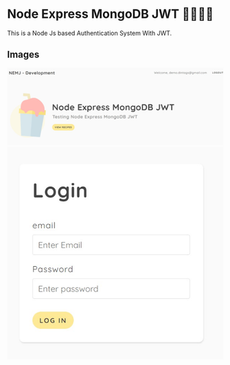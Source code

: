 # Node Express MongoDB JWT 🎁🎁✨✨

This is a Node Js based Authentication System With JWT.

## Images
![first Image](public/image1.jpg)
![Login Page](public/login.jpg)